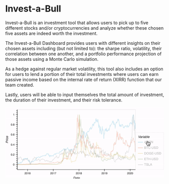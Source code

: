 # Invest-a-Bull

Invest-a-Bull is an investment tool that allows users to pick up to five different stocks and/or cryptocurrencies and analyze whether these chosen five assets are indeed worth the investment. 

The Invest-a-Bull Dashboard provides users with different insights on their chosen assets including (but not limited to): the sharpe ratio, volatility, their correlation between one another, and a portfolio performance projection of those assets using a Monte Carlo simulation. 

As a hedge against regular market volatility, this tool also includes an option for users to lend a portion of their total investments where users can earn passive income based on the internal rate of return (XIRR) function that our team created.

Lastly, users will be able to input themselves the total amount of investment, the duration of their investment, and their risk tolerance. 

![priceplots](short.gif)























